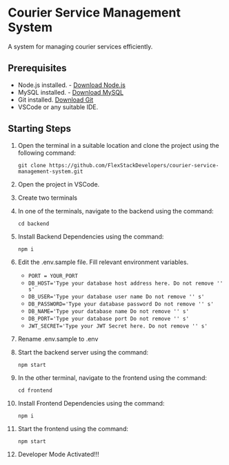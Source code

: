 # Courier Service Management System

A system for managing courier services efficiently.

## Prerequisites

- Node.js installed. - [Download Node.js](https://nodejs.org/en/download)
- MySQL installed. - [Download MySQL](https://dev.mysql.com/downloads/installer/)
- Git installed. [Download Git](https://git-scm.com/downloads)
- VSCode or any suitable IDE.

## Starting Steps

1. Open the terminal in a suitable location and clone the project using the following command:

    `git clone https://github.com/FlexStackDevelopers/courier-service-management-system.git`

2. Open the project in VSCode.
3. Create two terminals
4. In one of the terminals, navigate to the backend using the command:

    `cd backend`

5. Install Backend Dependencies using the command:

    `npm i`
6. Edit the .env.sample file. Fill relevant environment variables.

    - `PORT = YOUR_PORT`
    - `DB_HOST='Type your database host address here. Do not remove '' s'`
    - `DB_USER='Type your database user name Do not remove '' s'`
    - `DB_PASSWORD='Type your database password Do not remove '' s'`
    - `DB_NAME='Type your database name Do not remove '' s'`
    - `DB_PORT='Type your database port Do not remove '' s'`
    - `JWT_SECRET='Type your JWT Secret here. Do not remove '' s'`

7. Rename .env.sample to .env

8. Start the backend server using the command:

    `npm start`

9. In the other terminal, navigate to the frontend using the command:

    `cd frontend`

10. Install Frontend Dependencies using the command:

    `npm i`

11. Start the frontend using the command:

    `npm start`

12. Developer Mode Activated!!!
